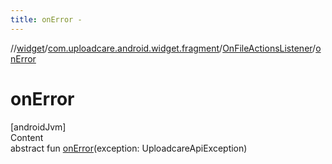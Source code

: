 ```yaml
---
title: onError -
---
```

//[widget](../../index.md)/[com.uploadcare.android.widget.fragment](../index.md)/[OnFileActionsListener](index.md)/[onError](on-error.md)



# onError  
[androidJvm]  
Content  
abstract fun [onError](on-error.md)(exception: UploadcareApiException)  



